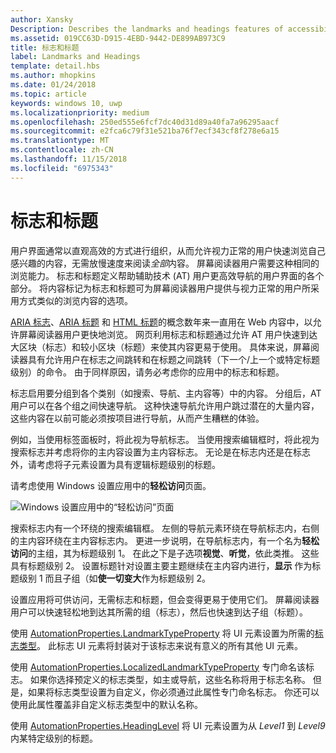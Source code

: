 ```yaml
---
author: Xansky
Description: Describes the landmarks and headings features of accessibility.
ms.assetid: 019CC63D-D915-4EBD-9442-DE899AB973C9
title: 标志和标题
label: Landmarks and Headings
template: detail.hbs
ms.author: mhopkins
ms.date: 01/24/2018
ms.topic: article
keywords: windows 10, uwp
ms.localizationpriority: medium
ms.openlocfilehash: 250ed555e6fcf7dc40d31d89a40fa7a96295aacf
ms.sourcegitcommit: e2fca6c79f31e521ba76f7ecf343cf8f278e6a15
ms.translationtype: MT
ms.contentlocale: zh-CN
ms.lasthandoff: 11/15/2018
ms.locfileid: "6975343"
---
```

# <a name="landmarks-and-headings"></a>标志和标题

用户界面通常以直观高效的方式进行组织，从而允许视力正常的用户快速浏览自己感兴趣的内容，无需放慢速度来阅读*全部*内容。 屏幕阅读器用户需要这种相同的浏览能力。 标志和标题定义帮助辅助技术 (AT) 用户更高效导航的用户界面的各个部分。 将内容标记为标志和标题可为屏幕阅读器用户提供与视力正常的用户所采用方式类似的浏览内容的选项。

[ARIA 标志](https://www.w3.org/WAI/GL/wiki/Using_ARIA_landmarks_to_identify_regions_of_a_page)、[ARIA 标题](https://www.w3.org/TR/WCAG20-TECHS/ARIA12.html) 和 [HTML 标题](https://www.w3.org/TR/2016/NOTE-WCAG20-TECHS-20161007/H42.html)的概念数年来一直用在 Web 内容中，以允许屏幕阅读器用户更快地浏览。 网页利用标志和标题通过允许 AT 用户快速到达大区块（标志）和较小区块（标题）来使其内容更易于使用。 具体来说，屏幕阅读器具有允许用户在标志之间跳转和在标题之间跳转（下一个/上一个或特定标题级别）的命令。 由于同样原因，请务必考虑你的应用中的标志和标题。

标志启用要分组到各个类别（如搜索、导航、主内容等）中的内容。 分组后，AT 用户可以在各个组之间快速导航。 这种快速导航允许用户跳过潜在的大量内容，这些内容在以前可能必须按项目进行导航，从而产生糟糕的体验。 

例如，当使用标签面板时，将此视为导航标志。 当使用搜索编辑框时，将此视为搜索标志并考虑将你的主内容设置为主内容标志。 无论是在标志内还是在标志外，请考虑将子元素设置为具有逻辑标题级别的标题。 

请考虑使用 Windows 设置应用中的**轻松访问**页面。 

![Windows 设置应用中的“轻松访问”页面](images/EaseOfAccessSettings.png)  

搜索标志内有一个环绕的搜索编辑框。 左侧的导航元素环绕在导航标志内，右侧的主内容环绕在主内容标志内。 更进一步说明，在导航标志内，有一个名为**轻松访问**的主组，其为标题级别 1。 在此之下是子选项**视觉**、**听觉**，依此类推。 这些具有标题级别 2。 设置标题针对设置主要主题继续在主内容内进行，**显示** 作为标题级别 1 而且子组（如**使一切变大**作为标题级别 2。 

设置应用将可供访问，无需标志和标题，但会变得更易于使用它们。 屏幕阅读器用户可以快速轻松地到达其所需的组（标志），然后也快速到达子组（标题）。 

使用 [AutomationProperties.LandmarkTypeProperty](https://docs.microsoft.com/uwp/api/windows.ui.xaml.automation.automationproperties.LandmarkTypeProperty) 将 UI 元素设置为所需的[标志类型](https://msdn.microsoft.com/library/windows/desktop/mt759299)。 此标志 UI 元素将封装对于该标志来说有意义的所有其他 UI 元素。 

使用 [AutomationProperties.LocalizedLandmarkTypeProperty](https://docs.microsoft.com/uwp/api/windows.ui.xaml.automation.automationproperties.LocalizedLandmarkTypeProperty) 专门命名该标志。 如果你选择预定义的标志类型，如主或导航，这些名称将用于标志名称。 但是，如果将标志类型设置为自定义，你必须通过此属性专门命名标志。 你还可以使用此属性覆盖非自定义标志类型中的默认名称。 

使用 [AutomationProperties.HeadingLevel](https://docs.microsoft.com/uwp/api/windows.ui.xaml.automation.automationproperties.headinglevelproperty) 将 UI 元素设置为从 *Level1* 到 *Level9* 内某特定级别的标题。

